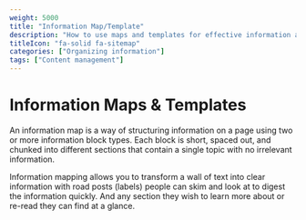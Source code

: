```yaml
---
weight: 5000
title: "Information Map/Template"
description: "How to use maps and templates for effective information architecture"
titleIcon: "fa-solid fa-sitemap"
categories: ["Organizing information"]
tags: ["Content management"]
---
```

# Information Maps & Templates

An information map is a way of structuring information on a page using two or more information block types. Each block is short, spaced out, and chunked into different sections that contain a single topic with no irrelevant information.
 
Information mapping allows you to transform a wall of text into clear information with road posts (labels) people can skim and look at to digest the information quickly. And any section they wish to learn more about or re-read they can find at a glance.
